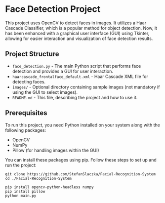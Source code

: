 # Face Detection Project

This project uses OpenCV to detect faces in images. It utilizes a Haar Cascade Classifier, which is a popular method for object detection. Now, it has been enhanced with a graphical user interface (GUI) using Tkinter, allowing for easier interaction and visualization of face detection results.

## Project Structure

- `face_detection.py` - The main Python script that performs face detection and provides a GUI for user interaction.
- `haarcascade_frontalface_default.xml` - Haar Cascade XML file for detecting faces.
- `images/` - Optional directory containing sample images (not mandatory if using the GUI to select images).
- `README.md` - This file, describing the project and how to use it.

## Prerequisites

To run this project, you need Python installed on your system along with the following packages:
- OpenCV
- NumPy
- Pillow (for handling images within the GUI)

You can install these packages using pip. Follow these steps to set up and run the project:

```
git clone https://github.com/StefanSlaczka/Facial-Recognition-System
cd ./Facial-Recognition-System

pip install opencv-python-headless numpy
pip install pillow
python main.py
```
